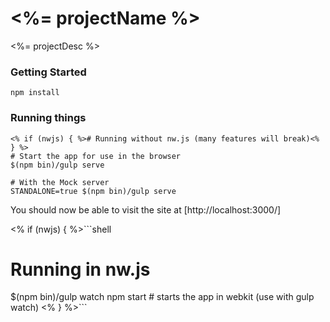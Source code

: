 # <%= projectName %>
<%= projectDesc %>

### Getting Started
```shell
npm install
```

### Running things
```shell
<% if (nwjs) { %># Running without nw.js (many features will break)<% } %>
# Start the app for use in the browser
$(npm bin)/gulp serve

# With the Mock server
STANDALONE=true $(npm bin)/gulp serve
```

You should now be able to visit the site at [http://localhost:3000/]

<% if (nwjs) { %>```shell
# Running in nw.js
$(npm bin)/gulp watch
npm start # starts the app in webkit (use with gulp watch)
<% } %>```
